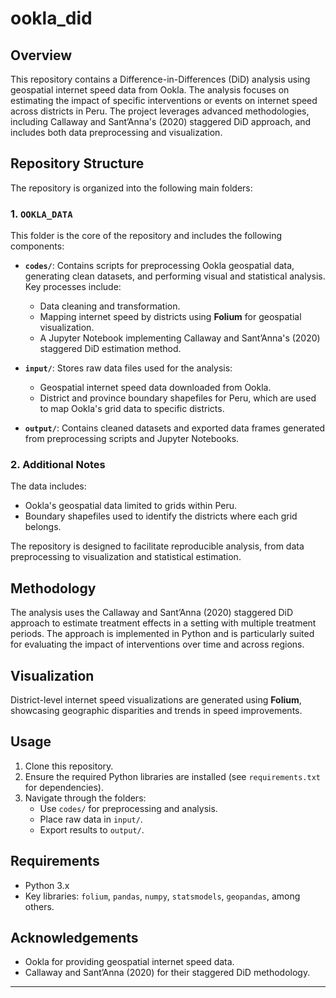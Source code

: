 # ookla_did

## Overview
This repository contains a Difference-in-Differences (DiD) analysis using geospatial internet speed data from Ookla. The analysis focuses on estimating the impact of specific interventions or events on internet speed across districts in Peru. The project leverages advanced methodologies, including Callaway and Sant’Anna's (2020) staggered DiD approach, and includes both data preprocessing and visualization.

## Repository Structure
The repository is organized into the following main folders:

### 1. `OOKLA_DATA`
This folder is the core of the repository and includes the following components:
- **`codes/`**: Contains scripts for preprocessing Ookla geospatial data, generating clean datasets, and performing visual and statistical analysis. Key processes include:
  - Data cleaning and transformation.
  - Mapping internet speed by districts using **Folium** for geospatial visualization.
  - A Jupyter Notebook implementing Callaway and Sant’Anna's (2020) staggered DiD estimation method.

- **`input/`**: Stores raw data files used for the analysis:
  - Geospatial internet speed data downloaded from Ookla.
  - District and province boundary shapefiles for Peru, which are used to map Ookla's grid data to specific districts.

- **`output/`**: Contains cleaned datasets and exported data frames generated from preprocessing scripts and Jupyter Notebooks.

### 2. Additional Notes
The data includes:
- Ookla's geospatial data limited to grids within Peru.
- Boundary shapefiles used to identify the districts where each grid belongs.

The repository is designed to facilitate reproducible analysis, from data preprocessing to visualization and statistical estimation.

## Methodology
The analysis uses the Callaway and Sant’Anna (2020) staggered DiD approach to estimate treatment effects in a setting with multiple treatment periods. The approach is implemented in Python and is particularly suited for evaluating the impact of interventions over time and across regions.

## Visualization
District-level internet speed visualizations are generated using **Folium**, showcasing geographic disparities and trends in speed improvements.

## Usage
1. Clone this repository.
2. Ensure the required Python libraries are installed (see `requirements.txt` for dependencies).
3. Navigate through the folders:
   - Use `codes/` for preprocessing and analysis.
   - Place raw data in `input/`.
   - Export results to `output/`.

## Requirements
- Python 3.x
- Key libraries: `folium`, `pandas`, `numpy`, `statsmodels`, `geopandas`, among others.

## Acknowledgements
- Ookla for providing geospatial internet speed data.
- Callaway and Sant’Anna (2020) for their staggered DiD methodology.

---